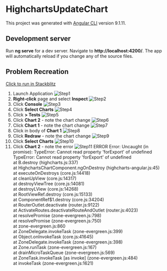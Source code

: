 # HighchartsUpdateChart

This project was generated with [Angular CLI](https://github.com/angular/angular-cli) version 9.1.11.

## Development server

Run **ng serve** for a dev server. Navigate to **http://localhost:4200/**. The app will automatically reload if you change any of the source files.

## Problem Recreation 
[Click to run in Stackblitz](https://stackblitz.com/github/tjdavis1111/Highcharts-Angular-Redraw)

1. Launch Application ![Step1](/src/assets/images/Highchart-Angular-UpdateCharts01.png?raw=true)
2. **Right-click** page and select **Inspect** ![Step2](/src/assets/images/Highchart-Angular-UpdateCharts02.png?raw=true)
3. Click **Console** ![Step3](/src/assets/images/Highchart-Angular-UpdateCharts03.png?raw=true)
4. Click **Select Charts** ![Step4](/src/assets/images/Highchart-Angular-UpdateCharts04.png?raw=true)
5. Click **> Tests** ![Step5](/src/assets/images/Highchart-Angular-UpdateCharts05.png?raw=true)
6. Click **Chart 2** - note the chart change ![Step6](/src/assets/images/Highchart-Angular-UpdateCharts06.png?raw=true)
7. Click **Chart 1** - note the chart change ![Step7](/src/assets/images/Highchart-Angular-UpdateCharts07.png?raw=true)
8. Click in body of **Chart 1** ![Step8](/src/assets/images/Highchart-Angular-UpdateCharts08.png?raw=true)
9. Click **Redraw** - note the chart change ![Step9](/src/assets/images/Highchart-Angular-UpdateCharts09.png?raw=true)
10. Click **Select Charts** ![Step10](/src/assets/images/Highchart-Angular-UpdateCharts10.png?raw=true)
11. Click **Chart 2** - note the error ![Step11](/src/assets/images/Highchart-Angular-UpdateCharts11.png?raw=true)
ERROR Error: Uncaught (in promise): TypeError: Cannot read property 'forExport' of undefined<br>
TypeError: Cannot read property 'forExport' of undefined<br>
    at B.destroy (highcharts.js:337)<br>
    at HighchartsChartComponent.ngOnDestroy (highcharts-angular.js:45)<br>
    at executeOnDestroys (core.js:14418)<br>
    at cleanUpView (core.js:14317)<br>
    at destroyViewTree (core.js:14081)<br>
    at destroyLView (core.js:14268)<br>
    at RootViewRef.destroy (core.js:15133)<br>
    at ComponentRef$1.destroy (core.js:34204)<br>
    at RouterOutlet.deactivate (router.js:9122)<br>
    at ActivateRoutes.deactivateRouteAndOutlet (router.js:4023)<br>
    at resolvePromise (zone-evergreen.js:798)<br>
    at resolvePromise (zone-evergreen.js:750)<br>
    at zone-evergreen.js:860<br>
    at ZoneDelegate.invokeTask (zone-evergreen.js:399)<br>
    at Object.onInvokeTask (core.js:41645)<br>
    at ZoneDelegate.invokeTask (zone-evergreen.js:398)<br>
    at Zone.runTask (zone-evergreen.js:167)<br>
    at drainMicroTaskQueue (zone-evergreen.js:569)<br>
    at ZoneTask.invokeTask [as invoke] (zone-evergreen.js:484)<br>
    at invokeTask (zone-evergreen.js:1621)<br>
